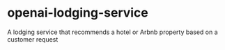 # openai-lodging-service
A lodging service that recommends a hotel or Arbnb property based on a customer request

